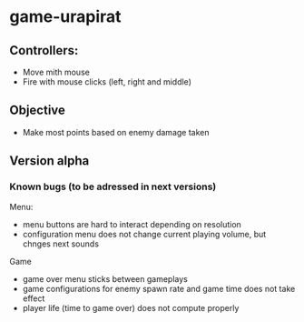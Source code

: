 # game-urapirat

## Controllers:

 * Move mith mouse
 * Fire with mouse clicks (left, right and middle)

## Objective

 * Make most points based on enemy damage taken
 
## Version alpha

### Known bugs (to be adressed in next versions)

  Menu:
  * menu buttons are hard to interact depending on resolution
  * configuration menu does not change current playing volume, but chnges next sounds
  
  Game
  * game over menu sticks between gameplays
  * game configurations for enemy spawn rate and game time does not take effect
  * player life (time to game over) does not compute properly

